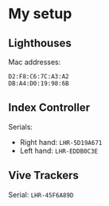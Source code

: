 # My setup

## Lighthouses

Mac addresses:

```
D2:F8:C6:7C:A3:A2
DB:A4:D0:19:98:6B
```

## Index Controller

Serials:

- Right hand: `LHR-5D19A671`
- Left hand: `LHR-EDDB0C3E`


## Vive Trackers

Serial: `LHR-45F6A89D`
